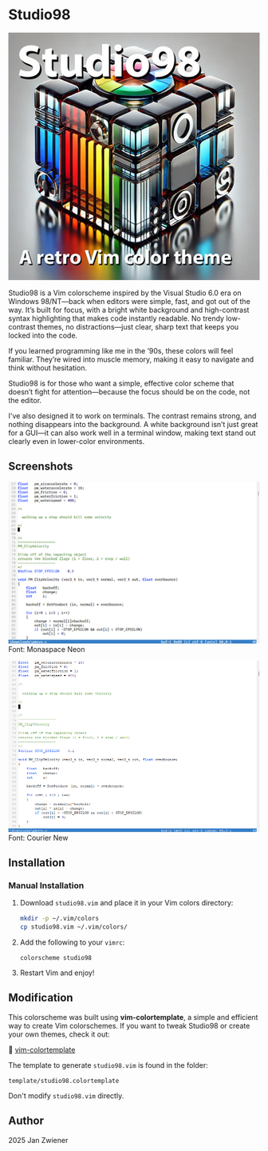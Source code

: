 # Studio98

![logo](img/logo.jpg)

Studio98 is a Vim colorscheme inspired by the Visual Studio 6.0 era on Windows 98/NT—back when editors were simple, fast, and got out of the way. It’s built for focus, with a bright white background and high-contrast syntax highlighting that makes code instantly readable. No trendy low-contrast themes, no distractions—just clear, sharp text that keeps you locked into the code.

If you learned programming like me in the ’90s, these colors will feel familiar. They’re wired into muscle memory, making it easy to navigate and think without hesitation.

Studio98 is for those who want a simple, effective color scheme that doesn’t fight for attention—because the focus should be on the code, not the editor.

I've also designed it to work on terminals. The contrast remains strong, and nothing disappears into the background. A white background isn’t just great for a GUI—it can also work well in a terminal window, making text stand out clearly even in lower-color environments.

## Screenshots

![screenshot01](img/screenshot01.png)
Font: Monaspace Neon

![screenshot02](img/screenshot02.png)
Font: Courier New

## Installation

### Manual Installation
1. Download `studio98.vim` and place it in your Vim colors directory:
   ```sh
   mkdir -p ~/.vim/colors
   cp studio98.vim ~/.vim/colors/
   ```
2. Add the following to your `vimrc`:
   ```vim
   colorscheme studio98
   ```
3. Restart Vim and enjoy!

## Modification

This colorscheme was built using **vim-colortemplate**, a simple and efficient
way to create Vim colorschemes. If you want to tweak Studio98 or create your
own themes, check it out:

🔗 [vim-colortemplate](https://github.com/lifepillar/vim-colortemplate)

The template to generate `studio98.vim` is found in the folder:

    template/studio98.colortemplate

Don't modify `studio98.vim` directly.

## Author

2025 Jan Zwiener

